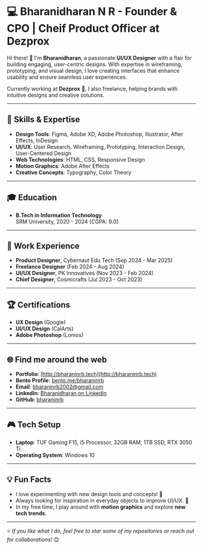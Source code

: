 # 💻 Bharanidharan N R - Founder & CPO | Cheif Product Officer at Dezprox

Hi there! 👋 I'm **Bharanidharan**, a passionate **UI/UX Designer** with a flair for building engaging, user-centric designs. With expertise in wireframing, prototyping, and visual design, I love creating interfaces that enhance usability and ensure seamless user experiences. 

Currently working at **Dezprox** 🚀, I also freelance, helping brands with intuitive designs and creative solutions.

---

## 🔧 Skills & Expertise
- **Design Tools**: Figma, Adobe XD, Adobe Photoshop, Illustrator, After Effects, InDesign  
- **UI/UX**: User Research, Wireframing, Prototyping, Interaction Design, User-Centered Design  
- **Web Technologies**: HTML, CSS, Responsive Design  
- **Motion Graphics**: Adobe After Effects  
- **Creative Concepts**: Typography, Color Theory  

---

## 🎓 Education  
- **B.Tech in Information Technology**  
  SRM University, 2020 - 2024 (CGPA: 9.0)

---

## 💼 Work Experience  
- **Product Designer**, Cybernaut Edu Tech (Sep 2024 - Mar 2025)  
- **Freelance Designer** (Feb 2024 - Aug 2024)  
- **UI/UX Designer**, PK Innovatives (Nov 2023 - Feb 2024)  
- **Chief Designer**, Cosmicrafts (Jul 2023 - Oct 2023)

---

## 🏆 Certifications  
- **UX Design** (Google)  
- **UI/UX Design** (CalArts)  
- **Adobe Photoshop** (Lomos)  

---

## 🌐 Find me around the web  
- **Portfolio**: [http://bharaninrb.tech](http://bharaninrb.tech)  
- **Bento Profile**: [bento.me/bharaninrb](https://bento.me/bharaninrb)  
- **Email**: bharaninrb2002@gmail.com  
- **LinkedIn**: [Bharanidharan on LinkedIn](https://linkedin.com/in/YOUR-LINK)  
- **GitHub**: [bharaninrb](https://github.com/YOUR-GITHUB)  

---

## 🎮 Tech Setup  
- **Laptop**: TUF Gaming F15, i5 Processor, 32GB RAM, 1TB SSD, RTX 3050 Ti  
- **Operating System**: Windows 10  

---

## 💡 Fun Facts  
- I love experimenting with new design tools and concepts! 🎨  
- Always looking for inspiration in everyday objects to improve UI/UX. 🧠  
- In my free time, I play around with **motion graphics** and explore **new tech trends**.  

---

⭐️ *If you like what I do, feel free to star some of my repositories or reach out for collaborations!* 😊
